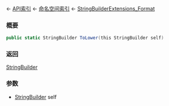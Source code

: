 ← [API索引](Api-Index) ← [命名空间索引](Namespace-Index) ← [StringBuilderExtensions_Format](System.Text.StringBuilderExtensions_Format)

### 概要

```csharp
public static StringBuilder ToLower(this StringBuilder self)
```

### 返回

[StringBuilder](https://docs.microsoft.com/en-us/dotnet/api/System.Text.StringBuilder?view=netframework-4.6)

### 参数

* [StringBuilder](https://docs.microsoft.com/en-us/dotnet/api/System.Text.StringBuilder?view=netframework-4.6) self
